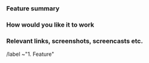 <!-- 
Please read https://handbook.gnome.org/issues/reporting.html
first to ensure that you create a clear and specific issue.
-->

### Feature summary

<!-- 
Describe what you would like to be able to do with GNOME Calendar
that you currently cannot do.
-->

### How would you like it to work

<!-- 
If you can think of a way GNOME Calendar might be able to do this,
let us know here.
-->

### Relevant links, screenshots, screencasts etc.

<!-- 
If you have further information, such as technical documentation,
code, mockups or a similar feature in another desktop environments,
please provide them here.
-->


<!-- Do not remove the following line. -->
/label ~"1. Feature"
